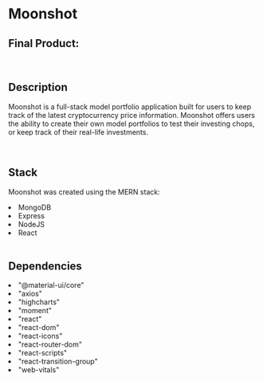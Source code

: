 # Moonshot
## Final Product:

<br>

## Description
Moonshot is a full-stack model portfolio application built for users to keep track of the latest cryptocurrency price information. Moonshot offers users the ability to create their own model portfolios to test their investing chops, or keep track of their real-life investments.

<br>

## Stack
Moonshot was created using the MERN stack: 

<li>MongoDB</li>
<li>Express</li>
<li>NodeJS</li>
<li>React</li>

<br>

## Dependencies
<li>"@material-ui/core"</li>
<li>"axios"</li>
<li>"highcharts"</li>
<li>"moment"</li>
<li>"react"</li>
<li>"react-dom"</li>
<li>"react-icons"</li>
<li>"react-router-dom"</li>
<li>"react-scripts"</li>
<li>"react-transition-group"</li>
<li>"web-vitals"</li>